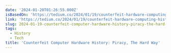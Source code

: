 ```yaml
---
date: '2024-01-20T01:26:55.000Z'
isBasedOn: 'https://tedium.co/2024/01/19/counterfeit-hardware-computing-history/'
link: 'https://tedium.co/2024/01/19/counterfeit-hardware-computing-history/'
slug: 2024-01-19-counterfeit-computer-hardware-history-piracy-the-hard-way
tags:
  - History
  - Tech
title: 'Counterfeit Computer Hardware History: Piracy, The Hard Way'
---
```


